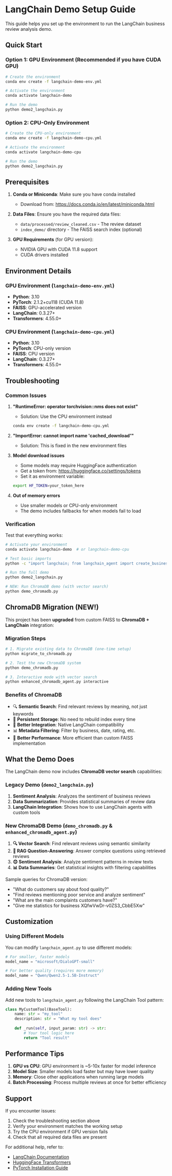 # LangChain Demo Setup Guide

This guide helps you set up the environment to run the LangChain business review analysis demo.

## Quick Start

### Option 1: GPU Environment (Recommended if you have CUDA GPU)

```bash
# Create the environment
conda env create -f langchain-demo-env.yml

# Activate the environment
conda activate langchain-demo

# Run the demo
python demo2_langchain.py
```

### Option 2: CPU-Only Environment

```bash
# Create the CPU-only environment
conda env create -f langchain-demo-cpu.yml

# Activate the environment
conda activate langchain-demo-cpu

# Run the demo
python demo2_langchain.py
```

## Prerequisites

1. **Conda or Miniconda**: Make sure you have conda installed
   - Download from: https://docs.conda.io/en/latest/miniconda.html

2. **Data Files**: Ensure you have the required data files:
   - `data/processed/review_cleaned.csv` - The review dataset
   - `index_demo/` directory - The FAISS search index (optional)

3. **GPU Requirements** (for GPU version):
   - NVIDIA GPU with CUDA 11.8 support
   - CUDA drivers installed

## Environment Details

### GPU Environment (`langchain-demo-env.yml`)
- **Python**: 3.10
- **PyTorch**: 2.1.2+cu118 (CUDA 11.8)
- **FAISS**: GPU-accelerated version
- **LangChain**: 0.3.27+
- **Transformers**: 4.55.0+

### CPU Environment (`langchain-demo-cpu.yml`)
- **Python**: 3.10
- **PyTorch**: CPU-only version
- **FAISS**: CPU version
- **LangChain**: 0.3.27+
- **Transformers**: 4.55.0+

## Troubleshooting

### Common Issues

1. **"RuntimeError: operator torchvision::nms does not exist"**
   - Solution: Use the CPU environment instead
   ```bash
   conda env create -f langchain-demo-cpu.yml
   ```

2. **"ImportError: cannot import name 'cached_download'"**
   - Solution: This is fixed in the new environment files

3. **Model download issues**
   - Some models may require HuggingFace authentication
   - Get a token from: https://huggingface.co/settings/tokens
   - Set it as environment variable:
   ```bash
   export HF_TOKEN=your_token_here
   ```

4. **Out of memory errors**
   - Use smaller models or CPU-only environment
   - The demo includes fallbacks for when models fail to load

### Verification

Test that everything works:

```bash
# Activate your environment
conda activate langchain-demo  # or langchain-demo-cpu

# Test basic imports
python -c "import langchain; from langchain_agent import create_business_agent; print('✅ Setup successful!')"

# Run the full demo
python demo2_langchain.py

# NEW: Run ChromaDB demo (with vector search)
python demo_chromadb.py
```

## ChromaDB Migration (NEW!)

This project has been **upgraded** from custom FAISS to **ChromaDB + LangChain** integration:

### Migration Steps
```bash
# 1. Migrate existing data to ChromaDB (one-time setup)
python migrate_to_chromadb.py

# 2. Test the new ChromaDB system
python demo_chromadb.py

# 3. Interactive mode with vector search
python enhanced_chromadb_agent.py interactive
```

### Benefits of ChromaDB
- 🔍 **Semantic Search**: Find relevant reviews by meaning, not just keywords
- 💾 **Persistent Storage**: No need to rebuild index every time
- 🔧 **Better Integration**: Native LangChain compatibility
- 📊 **Metadata Filtering**: Filter by business, date, rating, etc.
- 🚀 **Better Performance**: More efficient than custom FAISS implementation

## What the Demo Does

The LangChain demo now includes **ChromaDB vector search** capabilities:

### Legacy Demo (`demo2_langchain.py`)
1. **Sentiment Analysis**: Analyzes the sentiment of business reviews
2. **Data Summarization**: Provides statistical summaries of review data
3. **LangChain Integration**: Shows how to use LangChain agents with custom tools

### New ChromaDB Demo (`demo_chromadb.py` & `enhanced_chromadb_agent.py`)
1. **🔍 Vector Search**: Find relevant reviews using semantic similarity
2. **💬 RAG Question-Answering**: Answer complex questions using retrieved reviews
3. **😊 Sentiment Analysis**: Analyze sentiment patterns in review texts
4. **📊 Data Summaries**: Get statistical insights with filtering capabilities

Sample queries for ChromaDB version:
- "What do customers say about food quality?"
- "Find reviews mentioning poor service and analyze sentiment"
- "What are the main complaints customers have?"
- "Give me statistics for business XQfwVwDr-v0ZS3_CbbE5Xw"

## Customization

### Using Different Models

You can modify `langchain_agent.py` to use different models:

```python
# For smaller, faster models
model_name = "microsoft/DialoGPT-small"

# For better quality (requires more memory)
model_name = "Qwen/Qwen2.5-1.5B-Instruct"
```

### Adding New Tools

Add new tools to `langchain_agent.py` following the LangChain Tool pattern:

```python
class MyCustomTool(BaseTool):
    name: str = "my_tool"
    description: str = "What my tool does"
    
    def _run(self, input_param: str) -> str:
        # Your tool logic here
        return "Tool result"
```

## Performance Tips

1. **GPU vs CPU**: GPU environment is ~5-10x faster for model inference
2. **Model Size**: Smaller models load faster but may have lower quality
3. **Memory**: Close other applications when running large models
4. **Batch Processing**: Process multiple reviews at once for better efficiency

## Support

If you encounter issues:

1. Check the troubleshooting section above
2. Verify your environment matches the working setup
3. Try the CPU environment if GPU version fails
4. Check that all required data files are present

For additional help, refer to:
- [LangChain Documentation](https://python.langchain.com/)
- [HuggingFace Transformers](https://huggingface.co/docs/transformers/)
- [PyTorch Installation Guide](https://pytorch.org/get-started/locally/)
